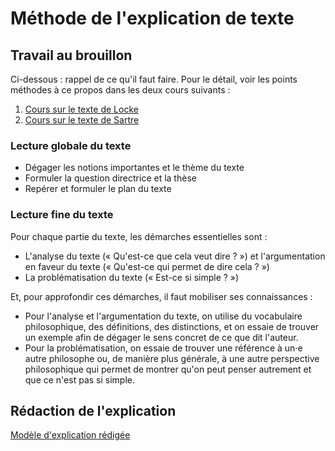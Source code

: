 # Méthode de l'explication de texte

## Travail au brouillon

Ci-dessous : rappel de ce qu'il faut faire. Pour le détail, voir les points méthodes à ce propos dans les deux cours suivants :
1. [Cours sur le texte de Locke](https://eyssette.github.io/marp-slides/slides/2021-2022/s2-ch4-texte-Locke-identité-personnelle.html)
2. [Cours sur le texte de Sartre](https://eyssette.github.io/marp-slides/slides/2021-2022/s2-ch4-texte-Sartre-identité-choix.html)

###  Lecture globale du texte

- Dégager les notions importantes et le thème du texte
- Formuler la question directrice et la thèse
- Repérer et formuler le plan du texte

### Lecture fine du texte

Pour chaque partie du texte, les démarches essentielles sont :
- L'analyse du texte (« Qu'est-ce que cela veut dire ? ») et l'argumentation en faveur du texte (« Qu'est-ce qui permet de dire cela ? »)
- La problématisation du texte (« Est-ce si simple ? »)

Et, pour approfondir ces démarches, il faut mobiliser ses connaissances :
- Pour l'analyse et l'argumentation du texte, on utilise du vocabulaire philosophique, des définitions, des distinctions, et on essaie de trouver un exemple afin de dégager le sens concret de ce que dit l'auteur.
- Pour la problématisation, on essaie de trouver une référence à un·e autre philosophe ou, de manière plus générale, à une autre perspective philosophique qui permet de montrer qu'on peut penser autrement et que ce n'est pas si simple.


## Rédaction de l'explication

[Modèle d'explication rédigée](https://docs.google.com/document/d/1PpoGpyi9GRVvl_pG8QrcOJdGIII1n15LhCNppf6H7Zc/edit?usp=sharing)
